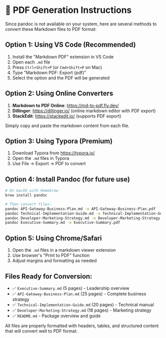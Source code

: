# 📄 PDF Generation Instructions

Since pandoc is not available on your system, here are several methods to convert these Markdown files to PDF format:

## Option 1: Using VS Code (Recommended)
1. Install the "Markdown PDF" extension in VS Code
2. Open each `.md` file
3. Press `Ctrl+Shift+P` (or `Cmd+Shift+P` on Mac)
4. Type "Markdown PDF: Export (pdf)"
5. Select the option and the PDF will be generated

## Option 2: Using Online Converters
1. **Markdown to PDF Online**: https://md-to-pdf.fly.dev/
2. **Dillinger**: https://dillinger.io/ (online markdown editor with PDF export)
3. **StackEdit**: https://stackedit.io/ (supports PDF export)

Simply copy and paste the markdown content from each file.

## Option 3: Using Typora (Premium)
1. Download Typora from https://typora.io/
2. Open the `.md` files in Typora
3. Use File → Export → PDF to convert

## Option 4: Install Pandoc (for future use)
```bash
# On macOS with Homebrew
brew install pandoc

# Then convert files:
pandoc API-Gateway-Business-Plan.md -o API-Gateway-Business-Plan.pdf
pandoc Technical-Implementation-Guide.md -o Technical-Implementation-Guide.pdf
pandoc Developer-Marketing-Strategy.md -o Developer-Marketing-Strategy.pdf
pandoc Executive-Summary.md -o Executive-Summary.pdf
```

## Option 5: Using Chrome/Safari
1. Open the `.md` files in a markdown viewer extension
2. Use browser's "Print to PDF" function
3. Adjust margins and formatting as needed

## Files Ready for Conversion:
- ✅ `Executive-Summary.md` (5 pages) - Leadership overview
- ✅ `API-Gateway-Business-Plan.md` (25 pages) - Complete business strategy  
- ✅ `Technical-Implementation-Guide.md` (20 pages) - Technical manual
- ✅ `Developer-Marketing-Strategy.md` (18 pages) - Marketing strategy
- ✅ `README.md` - Package overview and guide

All files are properly formatted with headers, tables, and structured content that will convert well to PDF format.